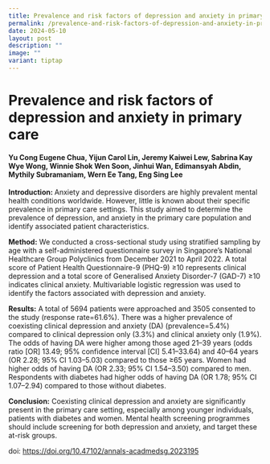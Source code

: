 ```yaml
---
title: Prevalence and risk factors of depression and anxiety in primary care
permalink: /prevalence-and-risk-factors-of-depression-and-anxiety-in-primary-care/
date: 2024-05-10
layout: post
description: ""
image: ""
variant: tiptap
---
```

<h1>Prevalence and risk factors of depression and anxiety in primary care</h1>
<h4>Yu Cong Eugene Chua, Yijun Carol Lin, Jeremy Kaiwei Lew, Sabrina Kay Wye Wong, Winnie Shok Wen Soon, Jinhui Wan, Edimansyah Abdin, Mythily Subramaniam, Wern Ee Tang, Eng Sing Lee</h4>
<p><strong>Introduction: </strong>Anxiety and depressive disorders are highly
prevalent mental health conditions worldwide. However, little is known
about their specific prevalence in primary care settings. This study aimed
to determine the prevalence of depression, and anxiety in the primary care
population and identify associated patient characteristics.</p>
<p><strong>Method:</strong> We conducted a cross-sectional study using stratified
sampling by age with a self-administered questionnaire survey in Singapore’s
National Healthcare Group Polyclinics from December 2021 to April 2022.
A total score of Patient Health Questionnaire-9 (PHQ-9) ≥10 represents
clinical depression and a total score of Generalised Anxiety Disorder-7
(GAD-7) ≥10 indicates clinical anxiety. Multivariable logistic regression
was used to identify the factors associated with depression and anxiety.</p>
<p><strong>Results:</strong> A total of 5694 patients were approached and
3505 consented to the study (response rate=61.6%). There was a higher prevalence
of coexisting clinical depression and anxiety (DA) (prevalence=5.4%) compared
to clinical depression only (3.3%) and clinical anxiety only (1.9%). The
odds of having DA were higher among those aged 21–39 years (odds ratio
[OR] 13.49; 95% confidence interval [CI] 5.41–33.64) and 40–64 years (OR
2.28; 95% CI 1.03–5.03) compared to those ≥65 years. Women had higher odds
of having DA (OR 2.33; 95% CI 1.54–3.50) compared to men. Respondents with
diabetes had higher odds of having DA (OR 1.78; 95% CI 1.07–2.94) compared
to those without diabetes.</p>
<p><strong>Conclusion:</strong> Coexisting clinical depression and anxiety
are significantly present in the primary care setting, especially among
younger individuals, patients with diabetes and women. Mental health screening
programmes should include screening for both depression and anxiety, and
target these at-risk groups.</p>
<p></p>
<p>doi: <a href="https://doi.org/10.47102/annals-acadmedsg.2023195" rel="noopener noreferrer nofollow" target="_blank">https://doi.org/10.47102/annals-acadmedsg.2023195</a>
</p>